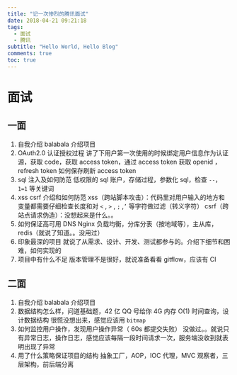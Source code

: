 ```yaml
---
title: "记一次惨烈的腾讯面试"
date: 2018-04-21 09:21:18
tags:
  - 面试
  - 腾讯
subtitle: "Hello World, Hello Blog"
comments: true
toc: true
---
```


# 面试

## 一面

1. 自我介绍
  balabala 介绍项目
2. OAuth2.0 认证授权过程
  讲了下用户第一次使用的时候绑定用户信息作为认证源，获取 code，获取 access token，通过 access token 获取 openid ，refresh token 如何保存刷新 access token
3. sql 注入及如何防范
  低权限的 sql 账户，存储过程，参数化 sql，检查 `--`，`1=1` 等关键词
4. xss csrf 介绍和如何防范
  xss（跨站脚本攻击）：代码里对用户输入的地方和变量都需要仔细检查长度和对 `<` , `>` , `;` ,`’` 等字符做过滤（转义字符）
  csrf（跨站点请求伪造）：没想起来是什么。。
5. 如何保证高可用
  DNS Nginx 负载均衡，分库分表（按地域等），主从库，redis（就说了知道。。没用过）
6. 印象最深的项目
  就说了从需求、设计、开发、测试都参与的。介绍下细节和困难，如何实现的
7. 项目中有什么不足
  版本管理不是很好，就说准备看看 gitflow，应该有 CI

## 二面

1. 自我介绍
  balabala 介绍项目
2. 数据结构怎么样，问道基础题，42 亿 QQ 号给你 4G 内存 O(1) 时间查询，设计数据结构
  很慌没想出来，感觉应该用 `bitmap`
3. 如何监控用户操作，发现用户操作异常（ 60s 都提交失败）
  没做过。。就说只有异常日志，操作日志，感觉应该每隔一段时间请求一次，服务端没收到就表明出现了异常
4. 用了什么策略保证项目的结构
  抽象工厂，AOP，IOC 代理，MVC 观察者，三层架构，前后端分离
